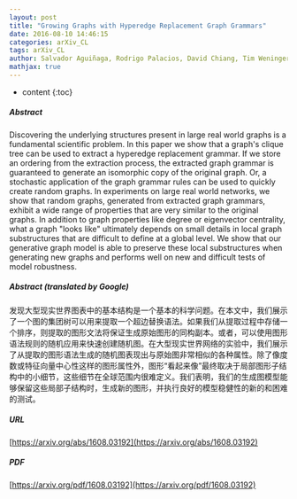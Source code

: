 ```yaml
---
layout: post
title: "Growing Graphs with Hyperedge Replacement Graph Grammars"
date: 2016-08-10 14:46:15
categories: arXiv_CL
tags: arXiv_CL
author: Salvador Aguiñaga, Rodrigo Palacios, David Chiang, Tim Weninger
mathjax: true
---
```


* content
{:toc}

##### Abstract
Discovering the underlying structures present in large real world graphs is a fundamental scientific problem. In this paper we show that a graph's clique tree can be used to extract a hyperedge replacement grammar. If we store an ordering from the extraction process, the extracted graph grammar is guaranteed to generate an isomorphic copy of the original graph. Or, a stochastic application of the graph grammar rules can be used to quickly create random graphs. In experiments on large real world networks, we show that random graphs, generated from extracted graph grammars, exhibit a wide range of properties that are very similar to the original graphs. In addition to graph properties like degree or eigenvector centrality, what a graph "looks like" ultimately depends on small details in local graph substructures that are difficult to define at a global level. We show that our generative graph model is able to preserve these local substructures when generating new graphs and performs well on new and difficult tests of model robustness.

##### Abstract (translated by Google)
发现大型现实世界图表中的基本结构是一个基本的科学问题。在本文中，我们展示了一个图的集团树可以用来提取一个超边替换语法。如果我们从提取过程中存储一个排序，则提取的图形文法将保证生成原始图形的同构副本。或者，可以使用图形语法规则的随机应用来快速创建随机图。在大型现实世界网络的实验中，我们展示了从提取的图形语法生成的随机图表现出与原始图非常相似的各种属性。除了像度数或特征向量中心性这样的图形属性外，图形“看起来像”最终取决于局部图形子结构中的小细节，这些细节在全球范围内很难定义。我们表明，我们的生成图模型能够保留这些局部子结构时，生成新的图形，并执行良好的模型稳健性的新的和困难的测试。

##### URL
[https://arxiv.org/abs/1608.03192](https://arxiv.org/abs/1608.03192)

##### PDF
[https://arxiv.org/pdf/1608.03192](https://arxiv.org/pdf/1608.03192)

